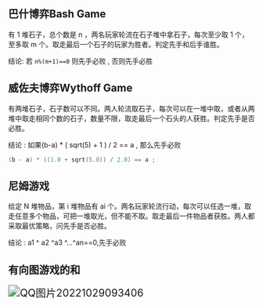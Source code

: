 ## 巴什博弈Bash Game

有 1 堆石子，总个数是 n ，两名玩家轮流在石子堆中拿石子，每次至少取 1 个，至多取 m 个。取走最后一个石子的玩家为胜者。判定先手和后手谁胜。

结论: 若 `n%(m+1)==0` 则先手必败 , 否则先手必胜

## 威佐夫博弈Wythoff Game

有两堆石子，石子数可以不同。两人轮流取石子，每次可以在一堆中取，或者从两堆中取走相同个数的石子，数量不限，取走最后一个石头的人获胜。判定先手是否必胜。

结论 : 如果(b-a) * ( sqrt(5) + 1 ) / 2 == a , 那么先手必败

```cpp
(b - a) * ((1.0 + sqrt(5.0)) / 2.0) == a ;
```

## 尼姆游戏

给定 N 堆物品，第 i 堆物品有 ai  个。两名玩家轮流行动，每次可以任选一堆，取走任意多个物品，可把一堆取光，但不能不取。取走最后一件物品者获胜。两人都采取最优策略，问先手是否必胜。

结论 : a1 ^ a2 ^a3 ^...^an==0,先手必败

## 有向图游戏的和

<img src="D:\makedown\ACM_doc\数学\博弈论\博弈论.assets/QQ图片20221029093406.jpg" alt="QQ图片20221029093406" style="zoom:150%;" />
